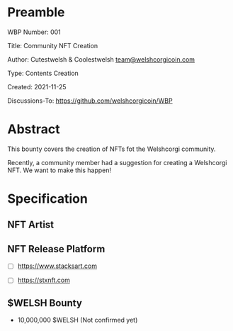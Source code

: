 Preamble
========
WBP Number: 001

Title: Community NFT Creation

Author: Cutestwelsh & Coolestwelsh team@welshcorgicoin.com

Type: Contents Creation

Created: 2021-11-25

Discussions-To: https://github.com/welshcorgicoin/WBP

Abstract
========
This bounty covers the creation of NFTs fot the Welshcorgi community. 

Recently, a community member had a suggestion for creating a Welshcorgi NFT. We want to make this happen!

Specification
=============
NFT Artist
----------

NFT Release Platform
--------------------
-[ ] https://www.stacksart.com

-[ ] https://stxnft.com

$WELSH Bounty
-------------
* 10,000,000 $WELSH (Not confirmed yet)
